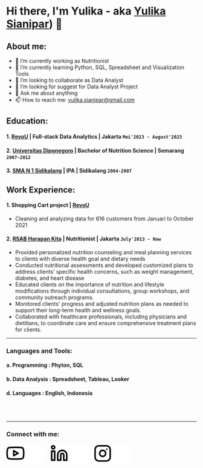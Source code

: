 # Hi there, I'm Yulika - aka [Yulika Sianipar](https://www.youtube.com/@yulikasianipar8001)) 👋
## About me:
- 🔭 I’m currently working as Nutritionist
- 🌱 I’m currently learning Python, SQL, Spreadsheet and Visualization Tools
- 👯 I’m looking to collaborate as Data Analyst
- 🤔 I’m looking for suggest for Data Analyst Project
- 💬 Ask me about anything
- 📫 How to reach me: yulika.sianipar@gmail.com

## Education:

#### 1. [RevoU](https://revou.co) | Full-stack Data Analytics | Jakarta `Mei'2023 - August'2023`
#### 2. [Universitas Diponegoro](https://www.undip.ac.id) | Bachelor of Nutrition Science | Semarang `2007-2012`
#### 3. [SMA N 1 Sidikalang](https://smanegeri1sidikalang.sch.id) | IPA | Sidikalang `2004-2007`
  
## Work Experience:
#### 1. Shopping Cart project | [RevoU](https://revou.co)
- Cleaning and analyzing data for 616 customers from Januari to October 2021
  
#### 2. [RSAB Harapan Kita](https://www.rsabhk.co.id) | Nutritionist | Jakarta `July'2013 - Now`
   - Provided personalized nutrition counseling and meal planning services to clients with diverse health goal and dietary needs
   - Conducted nutritional assessments and developed customized plans to address clients' specific health concerns, such as weight management, diabetes, and heart disease
   - Educated clients on the importance of nutrition and lifestyle modifications through individual consultations, group workshops, and community outreach programs.
   - Monitored clients' progress and adjusted nutrition plans as needed to support their long-term health and wellness goals.
   - Collaborated with healthcare professionals, including physicians and dietitians, to coordinate care and ensure comprehensive treatment plans for clients.

---

### Languages and Tools:

####  a. Programming : Phyton, SQL
####  b. Data Analysis : Spreadsheet, Tableau, Looker
####  d. Languages : English, Indonesia

<br />
<br />

---
### Connect with me:

[![website](./img/youtube-light.svg)](https://www.youtube.com/@yulikasianipar8001)
[![website](./img/youtube-dark.svg)](https://www.youtube.com/@yulikasianipar8001)
&nbsp;&nbsp;
[![website](./img/linkedin-light.svg)](https://www.linkedin.com/in/yulika-sianipar/)
[![website](./img/linkedin-dark.svg)](https://www.linkedin.com/in/yulika-sianipar/)
&nbsp;&nbsp;
[![website](./img/instagram-light.svg)](https://www.instagram.com/yulika_sianipar/)
[![website](./img/instagram-dark.svg)](https://www.instagram.com/yulika_sianipar/)



[webdev]: https://github.com/vincentwidyan/vincentwidyan
